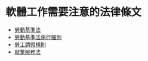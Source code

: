 # 軟體工作需要注意的法律條文
- [勞動基準法](https://law.moj.gov.tw/LawClass/LawAll.aspx?pcode=N0030001)
- [勞動基準法施行細則](https://law.moj.gov.tw/LawClass/LawAll.aspx?pcode=N0030002)
- [勞工請假規則](https://law.moj.gov.tw/LawClass/LawAll.aspx?pcode=N0030006)
- [就業服務法](https://law.moj.gov.tw/LawClass/LawAll.aspx?pcode=N0090001)
